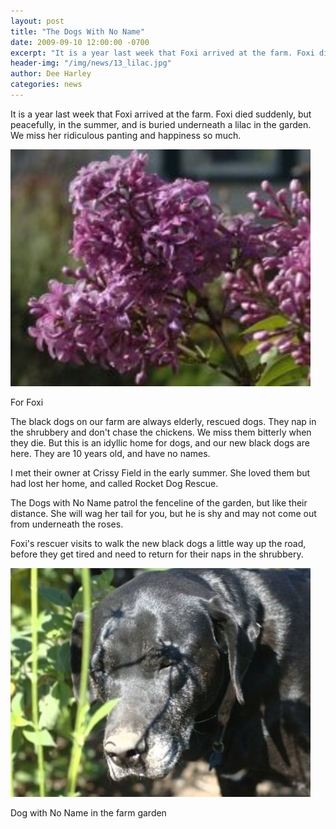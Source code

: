 ```yaml
---
layout: post
title: "The Dogs With No Name"
date: 2009-09-10 12:00:00 -0700
excerpt: "It is a year last week that Foxi arrived at the farm. Foxi died suddenly, but peacefully, in ..."
header-img: "/img/news/13_lilac.jpg"
author: Dee Harley
categories: news
---
```

It is a year last week that Foxi arrived at the farm. Foxi died
suddenly, but peacefully, in the summer, and is buried underneath a
lilac in the garden. We miss her ridiculous panting and happiness so
much.

![image](/img/news/13_lilac.jpg)

For Foxi

The black dogs on our farm are always elderly, rescued dogs. They nap
in the shrubbery and don't chase the chickens. We miss them bitterly
when they die. But this is an idyllic home for dogs, and our new black
dogs are here. They are 10 years old, and have no names.

I met their owner at Crissy Field in the early summer. She loved them
but had lost her home, and called Rocket Dog Rescue.

The Dogs with No Name patrol the fenceline of the garden, but like
their distance. She will wag her tail for you, but he is shy and may
not come out from underneath the roses.

Foxi's rescuer visits to walk the new black dogs a little way up the
road, before they get tired and need to return for their naps in the
shrubbery.

![image](/img/news/13_dogwithnoname.jpg)

Dog with No Name in the farm garden

